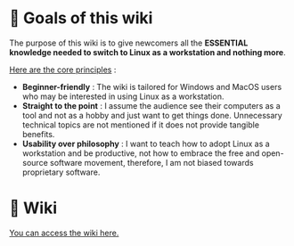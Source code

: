 # 🎯 Goals of this wiki
The purpose of this wiki is to give newcomers all the **ESSENTIAL knowledge needed to switch to Linux as a workstation and nothing more**.

<ins>Here are the core principles</ins> :
* **Beginner-friendly** : The wiki is tailored for Windows and MacOS users who may be interested in using Linux as a workstation.
* **Straight to the point** : I assume the audience see their computers as a tool and not as a hobby and just want to get things done. Unnecessary technical topics are not mentioned if it does not provide tangible benefits.
* **Usability over philosophy** : I want to teach how to adopt Linux as a workstation and be productive, not how to embrace the free and open-source software movement, therefore, I am not biased towards proprietary software.

# 📖 Wiki
[You can access the wiki here.](https://github.com/XC1976/linux-workstation-introduction/wiki)
